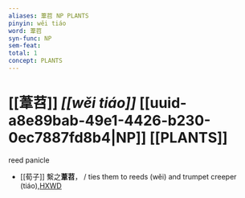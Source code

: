 ```yaml
---
aliases: 葦苕 NP PLANTS
pinyin: wěi tiáo
word: 葦苕
syn-func: NP
sem-feat: 
total: 1
concept: PLANTS 
---
```

# [[葦苕]] *[[wěi tiáo]]*  [[uuid-a8e89bab-49e1-4426-b230-0ec7887fd8b4|NP]] [[PLANTS]]
reed panicle
 - [[荀子]] 繫之**葦苕**， / ties them to reeds (wěi) and trumpet creeper (tiáo),[HXWD](https://hxwd.org/textview.html?location=KR3a0002_tls_001-4a.6)
